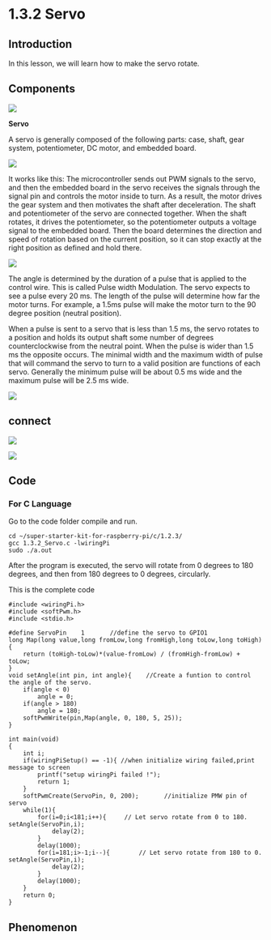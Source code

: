 
# 1.3.2 Servo

## Introduction

In this lesson, we will learn how to make the servo rotate.

## Components

![](./img/list_1.3.2.png)

**Servo**

A servo is generally composed of the following parts: case, shaft, gear system, potentiometer, DC motor, and embedded board.

![](./img//image121.png)

It works like this: The microcontroller sends out PWM signals to the servo, and then the embedded board in the servo receives the signals through the signal pin and controls the motor inside to turn. As a result, the motor drives the gear system and then motivates the shaft after deceleration. The shaft and potentiometer of the servo are connected together. When the shaft rotates, it drives the potentiometer, so the potentiometer outputs a voltage signal to the embedded board. Then the board determines the direction and speed of rotation based on the current position, so it can stop exactly at the right position as defined and hold there.

![](./img//image122.png)

The angle is determined by the duration of a pulse that is applied to the control wire. This is called Pulse width Modulation. The servo expects to see a pulse every 20 ms. The length of the pulse will determine how far the motor turns. For example, a 1.5ms pulse will make the motor turn to the 90 degree position (neutral position).

When a pulse is sent to a servo that is less than 1.5 ms, the servo rotates to a position and holds its output shaft some number of degrees counterclockwise from the neutral point. When the pulse is wider than 1.5 ms the opposite occurs. The minimal width and the maximum width of pulse that will command the servo to turn to a valid position are functions of each servo. Generally the minimum pulse will be about 0.5 ms wide and the maximum pulse will be 2.5 ms wide.

![](./img//image123.jpeg)

## connect

![](./img//image337.png)

![](./img//image125.png)

## Code

### For C Language

Go to the code folder compile and run.

```
cd ~/super-starter-kit-for-raspberry-pi/c/1.2.3/
gcc 1.3.2_Servo.c -lwiringPi
sudo ./a.out
```

After the program is executed, the servo will rotate from 0 degrees to 180 degrees, and then from 180 degrees to 0 degrees, circularly.

This is the complete code

```
#include <wiringPi.h>
#include <softPwm.h>
#include <stdio.h>

#define ServoPin    1       //define the servo to GPIO1
long Map(long value,long fromLow,long fromHigh,long toLow,long toHigh){
    return (toHigh-toLow)*(value-fromLow) / (fromHigh-fromLow) + toLow;
}
void setAngle(int pin, int angle){    //Create a funtion to control the angle of the servo.
    if(angle < 0)
        angle = 0;
    if(angle > 180)
        angle = 180;
    softPwmWrite(pin,Map(angle, 0, 180, 5, 25));
}

int main(void)
{
    int i;
    if(wiringPiSetup() == -1){ //when initialize wiring failed,print message to screen
        printf("setup wiringPi failed !");
        return 1;
    }
    softPwmCreate(ServoPin, 0, 200);       //initialize PMW pin of servo
    while(1){
        for(i=0;i<181;i++){     // Let servo rotate from 0 to 180.                  setAngle(ServoPin,i);
            delay(2);
        }
        delay(1000);
        for(i=181;i>-1;i--){        // Let servo rotate from 180 to 0.              setAngle(ServoPin,i);
            delay(2);
        }
        delay(1000);
    }
    return 0;
}
```



## Phenomenon

